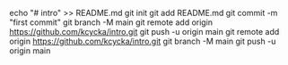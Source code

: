 echo "# intro" >> README.md
  git init
  git add README.md
  git commit -m "first commit"
  git branch -M main
  git remote add origin https://github.com/kcycka/intro.git
  git push -u origin main
  git remote add origin https://github.com/kcycka/intro.git
  git branch -M main
  git push -u origin main
